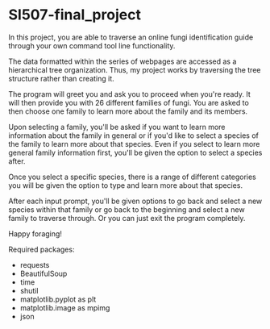 # SI507-final_project

In this project, you are able to traverse an online fungi identification guide through your own command tool line functionality. 

The data formatted within the series of webpages are accessed as a hierarchical tree organization. Thus, my project works by traversing the tree structure rather than creating it. 

The program will greet you and ask you to proceed when you're ready. It will then provide you with 26 different families of fungi. You are asked to then choose one family to learn more about the family and its members. 

Upon selecting a family, you'll be asked if you want to learn more information about the family in general or if you'd like to select a species of the family to learn more about that species. Even if you select to learn more general family information first, you'll be given the option to select a species after. 

Once you select a specific species, there is a range of different categories you will be given the option to type and learn more about that species. 

After each input prompt, you'll be given options to go back and select a new species within that family or go back to the beginning and select a new family to traverse through. Or you can just exit the program completely. 

Happy foraging!



Required packages:
- requests
- BeautifulSoup
- time
- shutil
- matplotlib.pyplot as plt
- matplotlib.image as mpimg
- json
